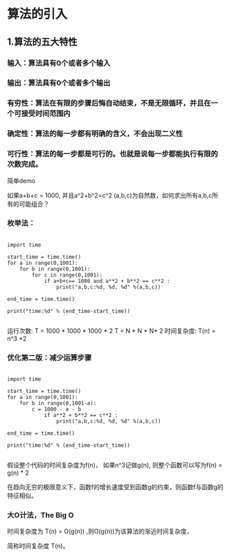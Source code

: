 # 算法的引入
## 1.算法的五大特性

### 输入：算法具有0个或者多个输入
### 输出：算法具有0个或者多个输出
### 有穷性：算法在有限的步骤后悔自动结束，不是无限循环，并且在一个可接受时间范围内
### 确定性：算法的每一步都有明确的含义，不会出现二义性
### 可行性：算法的每一步都是可行的。也就是说每一步都能执行有限的次数完成。

简单demo

如果a+b+c = 1000, 并且a^2+b^2=c^2 (a,b,c)为自然数，如何求出所有a,b,c所有的可能组合？

### 枚举法：
<pre>
    <code>
import time

start_time = time.time()
for a in range(0,1001):
    for b in range(0,1001):
        for c in range(0,1001):
            if a+b+c== 1000 and a**2 + b**2 == c**2 :
                print("a,b,c:%d, %d, %d" %(a,b,c))

end_time = time.time()

print("time:%d" % (end_time-start_time))
    </code>
</pre>

运行次数: T = 1000 * 1000 * 1000 * 2
         T = N * N * N* 2
时间复杂度: T(n) = n^3 *2

### 优化第二版：减少运算步骤
<pre>
    <code>
import time

start_time = time.time()
for a in range(0,1001):
    for b in range(0,1001-a):
        c = 1000 - a - b
            if a**2 + b**2 == c**2 :
                print("a,b,c:%d, %d, %d" %(a,b,c))

end_time = time.time()

print("time:%d" % (end_time-start_time))
    </code>
</pre>

假设整个代码的时间复杂度为f(n)， 如果n^3记做g(n), 则整个函数可以写为f(n) = g(n) * 2

在趋向无穷的极限意义下，函数f的增长速度受到函数g的约束，则函数f与函数g的特征相似。

### 大O计法，The Big O

时间复杂度为 T(n) = O(g(n)) ,则O(g(n))为该算法的渐近时间复杂度，

简称时间复杂度 T(n)。